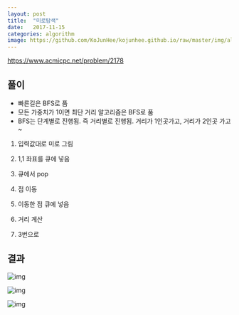 ```yaml
---
layout: post
title:  "미로탐색"
date:   2017-11-15
categories: algorithm
image: https://github.com/KoJunHee/kojunhee.github.io/raw/master/img/algorithm.png
---
```


<https://www.acmicpc.net/problem/2178>

## 풀이

* 빠른길은 BFS로 품
* 모든 가중치가 1이면 최단 거리 알고리즘은 BFS로 품
* BFS는 단계별로 진행됨. 즉 거리별로 진행됨. 거리가 1인곳가고, 거리가 2인곳 가고~

1. 입력값대로 미로 그림
	
2. 1,1 좌표를 큐에 넣음

3. 큐에서 pop

4. 점 이동

5. 이동한 점 큐에 넣음 

6. 거리 계산 

7. 3번으로

## 결과

![img](https://github.com/KoJunHee/kojunhee.github.io/raw/master/img/29.png)

![img](https://github.com/KoJunHee/kojunhee.github.io/raw/master/img/30.png)

![img](https://github.com/KoJunHee/kojunhee.github.io/raw/master/img/31.png)







	
